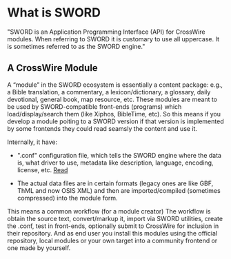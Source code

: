 # What is SWORD

"SWORD is an Application Programming Interface (API) for CrossWire modules. When referring to SWORD it is customary to use all uppercase. It is sometimes referred to as the SWORD engine."

## A CrossWire Module

A “module” in the SWORD ecosystem is essentially a content package: e.g., a Bible translation, a commentary, a lexicon/dictionary, a glossary, daily devotional, general book, map resource, etc. These modules are meant to be used by SWORD-compatible front-ends (programs) which load/display/search them (like Xiphos, BibleTime, etc). So this means if you develop a module poiting to a SWORD version if that version is implemented by some frontends they could read seamsly the content and use it.

Internally, it have:

-   ".conf" configuration file, which tells the SWORD engine where the data is, what driver to use, metadata like description, language, encoding, license, etc. [Read](https://www.crosswire.org/sword/develop/swordmodule/)

- The actual data files are in certain formats (legacy ones are like GBF, ThML and now OSIS XML) and then are imported/compiled (sometimes compressed) into the module form.

This means a common workflow (for a module creator) The workflow is obtain the source text, convert/markup it, import via SWORD utilities, create the .conf, test in front-ends, optionally submit to CrossWire for inclusion in their repository. And as end user you install this modules using the official repository, local modules or your own target into a community frontend or one made by yourself.

